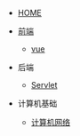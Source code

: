 <!-- _navbar.md -->

- [HOME]()
- [前端](FrontSide/VUE.md)
  - [vue](FrontSide/VUE.md)
  
- 后端
  - [Servlet](Afterside/Servlet.md)
  
- 计算机基础
  - [计算机网络](FundamentalsOfComputer/ComputerNetwork.md)

